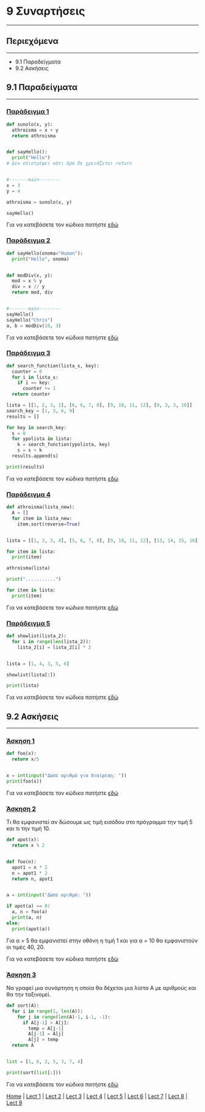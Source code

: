 # 9 Συναρτήσεις 

---

## Περιεχόμενα

---

- 9.1 Παραδείγματα
- 9.2 Ασκήσεις

## 9.1 Παραδείγματα

---

### [Παράδειγμα 1](source/lecture_09/lecture_09_example_1.py)

```python
def sunolo(x, y):
  athroisma = x + y
  return athroisma


def sayHello():
  print("Hello")
# Δεν επιστρέφει κάτι άρα δε χρειάζεται return


#-------main--------
x = 3
y = 4

athroisma = sunolo(x, y)

sayHello()
```

Για να κατεβάσετε τον κώδικα πατήστε [εδώ](source/lecture_09/lecture_09_example_1.py)

### [Παράδειγμα 2](source/lecture_09/lecture_09_example_2.py)

```python
def sayHello(onoma="Human"):
  print("Hello", onoma)


def modDiv(x, y):
  mod = x % y
  div = x // y
  return mod, div


#-------main--------
sayHello()
sayHello("Chris")
a, b = modDiv(10, 3)
```

Για να κατεβάσετε τον κώδικα πατήστε [εδώ](source/lecture_09/lecture_09_example_2.py)

### [Παράδειγμα 3](source/lecture_09/lecture_09_example_3.py)

```python
def search_function(lista_s, key):
  counter = 0
  for i in lista_s:
    if i == key:
      counter += 1
  return counter

lista = [[1, 2, 3, 1], [6, 6, 7, 8], [9, 10, 11, 12], [9, 3, 3, 16]]
search_key = [1, 3, 6, 9]
results = []

for key in search_key:
  s = 0
  for ypolista in lista:
    k = search_function(ypolista, key)
    s = s + k
  results.append(s)

print(results)
```

Για να κατεβάσετε τον κώδικα πατήστε [εδώ](source/lecture_09/lecture_09_example_3.py)

### [Παράδειγμα 4](source/lecture_09/lecture_09_example_4.py)

```python
def athroisma(lista_new):
  A = []
  for item in lista_new:
    item.sort(reverse=True)


lista = [[1, 2, 3, 4], [5, 6, 7, 8], [9, 10, 11, 12], [13, 14, 15, 16]]

for item in lista:
  print(item)

athroisma(lista)

print("...........")

for item in lista:
  print(item)
```

Για να κατεβάσετε τον κώδικα πατήστε [εδώ](source/lecture_09/lecture_09_example_4.py)

### [Παράδειγμα 5](source/lecture_09/lecture_09_example_5.py)

```python
def showlist(lista_2):
  for i in range(len(lista_2)):
    lista_2[i] = lista_2[i] * 2


lista = [1, 4, 3, 5, 6]

showlist(lista[:])

print(lista)
```

Για να κατεβάσετε τον κώδικα πατήστε [εδώ](source/lecture_09/lecture_09_example_5.py)

## 9.2 Ασκήσεις

---

### [Άσκηση 1](source/lecture_09/lecture_09_exercise_1.py)

```python
def foo(x):
  return x/5


x = int(input("Δώσε αριθμό για διαίρεση: "))
print(foo(x))
```

Για να κατεβάσετε τον κώδικα πατήστε [εδώ](source/lecture_09/lecture_09_exercise_1.py)

### [Άσκηση 2](source/lecture_09/lecture_09_exercise_2.py)

Τι θα εµφανιστεί αν δώσουµε ως τιµή εισόδου στο πρόγραµµα την τιµή 5 και τι την τιµή 10.

```python
def apot(x):
  return x % 2


def foo(n):
  apot1 = n * 2
  n = apot1 * 2
  return n, apot1


a = int(input("Δώσε αριθμό: "))

if apot(a) == 0:
  a, n = foo(a)
  print(a, n)
else:
  print(apot(a))
```

Για α = 5 θα εµφανιστεί στην οθόνη η τιµή 1 και για α = 10 θα εµφανιστούν οι τιµές 40, 20.

Για να κατεβάσετε τον κώδικα πατήστε [εδώ](source/lecture_09/lecture_09_exercise_2.py)

### [Άσκηση 3](source/lecture_09/lecture_09_exercise_3.py)

Να γραφεί µια συνάρτηση η οποία θα δέχεται µια λίστα Α µε
αριθµούς και θα την ταξινοµεί.

```python
def sort(A):
  for i in range(1, len(A)):
    for j in range(len(A)-1, i-1, -1):
      if A[j-1] > A[j]:
        temp = A[j-1]
        A[j-1] = A[j]
        A[j] = temp
  return A


list = [1, 6, 2, 5, 3, 7, 4]

print(sort(list[:]))
```

Για να κατεβάσετε τον κώδικα πατήστε [εδώ](source/lecture_09/lecture_09_exercise_3.py)

[Home](../README.md) | [Lect 1](lecture_01.md) | [Lect 2](lecture_02.md) | [Lect 3](lecture_03.md) | [Lect 4](lecture_04.md) | [Lect 5](lecture_05.md) | [Lect 6](lecture_06.md) | [Lect 7](lecture_07.md) | [Lect 8](lecture_08.md) | [Lect 9](lecture_09.md)
